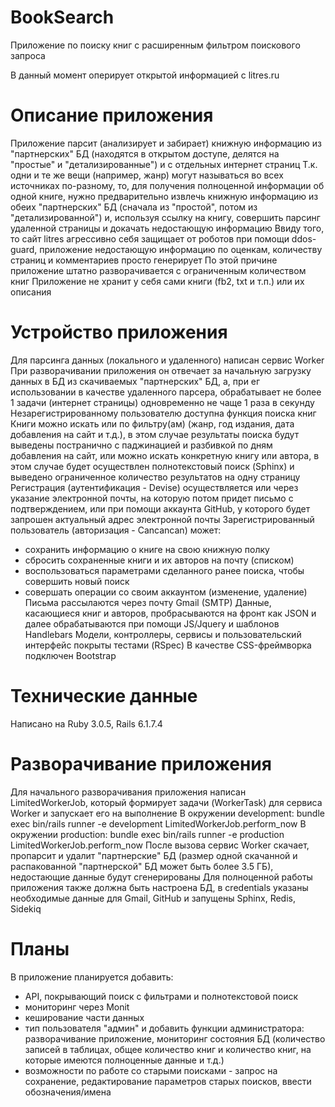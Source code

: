 # BookSearch

Приложение по поиску книг с расширенным фильтром поискового запроса

В данный момент оперирует открытой информацией с litres.ru

# Описание приложения

Приложение парсит (анализирует и забирает) книжную информацию из "партнерских" БД (находятся в открытом доступе, делятся на "простые" и "детализированные") и с отдельных интернет страниц
Т.к. одни и те же вещи (например, жанр) могут называться во всех источниках по-разному, то, для получения полноценной информации об одной книге, нужно предварительно извлечь книжную информацию из обеих "партнерских" БД (сначала из "простой", потом из "детализированной") и, используя ссылку на книгу, совершить парсинг удаленной страницы и докачать недостающую информацию
Ввиду того, то сайт litres агрессивно себя защищает от роботов при помощи ddos-guard, приложение недостающую информацию по оценкам, количеству страниц и комментариев просто генерирует
По этой причине приложение штатно разворачивается с ограниченным количеством книг
Приложение не хранит у себя сами книги (fb2, txt и т.п.) или их описания

# Устройство приложения

Для парсинга данных (локального и удаленного) написан сервис Worker
При разворачивании приложения он отвечает за начальную загрузку данных в БД из скачиваемых "партнерских" БД, а, при ег использовании в качестве удаленного парсера, обрабатывает не более 1 задачи (интернет страницы) одновременно не чаще 1 раза в секунду
Незарегистрированному пользователю доступна функция поиска книг
Книги можно искать или по фильтру(ам) (жанр, год издания, дата добавления на сайт и т.д.), в этом случае результаты поиска будут выведены постранично с паджинацией и разбивкой по дням добавления на сайт, или можно искать конкретную книгу или автора, в этом случае будет осуществлен полнотекстовый поиск (Sphinx) и выведено ограниченное количество результатов на одну страницу
Регистрация (аутентификация - Devise) осуществляется или через указание электронной почты, на которую потом придет письмо с подтверждением, или при помощи аккаунта GitHub, у которого будет запрошен актуальный адрес электронной почты
Зарегистрированный пользователь (авторизация - Cancancan) может:
- сохранить информацию о книге на свою книжную полку
- сбросить сохраненные книги и их авторов на почту (списком)
- воспользоваться параметрами сделанного ранее поиска, чтобы совершить новый поиск
- совершать операции со своим аккаунтом (изменение, удаление)
Письма рассылаются через почту Gmail (SMTP)
Данные, касающиеся книг и авторов, пробрасываются на фронт как JSON и далее обрабатываются при помощи JS/Jquery и шаблонов Handlebars
Модели, контроллеры, сервисы и пользовательский интерфейс покрыты тестами (RSpec)
В качестве CSS-фреймворка подключен Bootstrap

# Технические данные

Написано на Ruby 3.0.5, Rails 6.1.7.4

# Разворачивание приложения

Для начального разворачивания приложения написан LimitedWorkerJob, который формирует задачи (WorkerTask) для сервиса Worker и запускает его на выполнение
В окружении development:
  bundle exec bin/rails runner -e development LimitedWorkerJob.perform_now
В окружении production:
  bundle exec bin/rails runner -e production LimitedWorkerJob.perform_now
После вызова сервис Worker скачает, пропарсит и удалит "партнерские" БД (размер одной скачанной и распакованной "партнерской" БД может быть более 3.5 ГБ), недостающие данные будут сгенерированы
Для полноценной работы приложения также должна быть настроена БД, в credentials указаны необходимые данные для Gmail, GitHub и запущены Sphinx, Redis, Sidekiq

# Планы

В приложение планируется добавить:
- API, покрывающий поиск с фильтрами и полнотекстовой поиск
- мониторинг через Monit
- кеширование части данных
- тип пользователя "админ" и добавить функции администратора: разворачивание приложение, мониторинг состояния БД (количество записей в таблицах, общее количество книг и количество книг, на которые имеются полноценные данные и т.д.)
- возможности по работе со старыми поисками - запрос на сохранение, редактирование параметров старых поисков, ввести обозначения/имена
